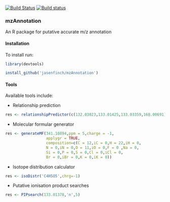 [![Build Status](https://travis-ci.org/jasenfinch/mzAnnotation.svg)](https://travis-ci.org/jasenfinch/mzAnnotation) [![Build status](https://ci.appveyor.com/api/projects/status/b9wgaej0u690ls20/branch/master?svg=true)](https://ci.appveyor.com/project/jasenfinch/mzannotation/branch/master)

### mzAnnotation

An R package for putative accurate m/z annotation

#### Installation

To install run:
```R
library(devtools)

install_github('jasenfinch/mzAnnotation')
```

#### Tools

Available tools include:

* Relationship prediction
```r
res <- relationshipPredictor(c(132.03023,133.01425,133.03359,168.00691),'n')
```

* Molecular formular generator
```r
res <- generateMF(341.10894,ppm = 5,charge = -1, 
                  applygr = TRUE, 
                  composition=c(C = 12,iC = 0,H = 22,iH = 0,
                  N = 0,iN = 0,O = 11,iO = 0,F = 0 ,Na = 0,
                  Si = 0,P = 0,S = 0,Cl = 0,iCl = 0,
                  Br = 0,iBr = 0,K = 0,iK = 0))
```

* Isotope distribution calculator
```r
res <- isoDistr('C4H5O5',chrg=-1)
```
* Putative ionisation product searches
```r
res <- PIPsearch(133.01378,'n',5)
```